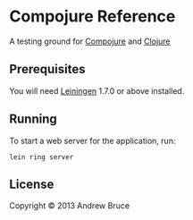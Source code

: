 # Compojure Reference

A testing ground for [Compojure][1] and [Clojure][2]

## Prerequisites

You will need [Leiningen][3] 1.7.0 or above installed.

[1]: https://github.com/weavejester/compojure
[2]: https://github.com/clojure/clojure
[3]: https://github.com/technomancy/leiningen

## Running

To start a web server for the application, run:

    lein ring server

## License

Copyright © 2013 Andrew Bruce
